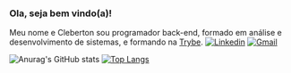 ### Ola, seja bem vindo(a)!

Meu nome e Cleberton sou programador back-end, formado em análise e desenvolvimento de sistemas, e formando na [Trybe](https://www.betrybe.com/).
[![Linkedin](https://img.shields.io/badge/-LinkedIn-blue?style=for-the-badge&logo=Linkedin&logoColor=white)](https://www.linkedin.com/in/cleberton-francisco/) 
[![Gmail](http://img.shields.io/badge/-Gmail-D14836?style=for-the-badge&logo=Gmail&logoColor=white)](mailto:clebertonfgc@gmail.com)

![Anurag's GitHub stats](https://github-readme-stats.vercel.app/api?username=clebertonf&show_icons=true&theme=dracula)   [![Top Langs](https://github-readme-stats.vercel.app/api/top-langs/?username=clebertonf&layout=compact)](https://github.com/anuraghazra/github-readme-stats)


